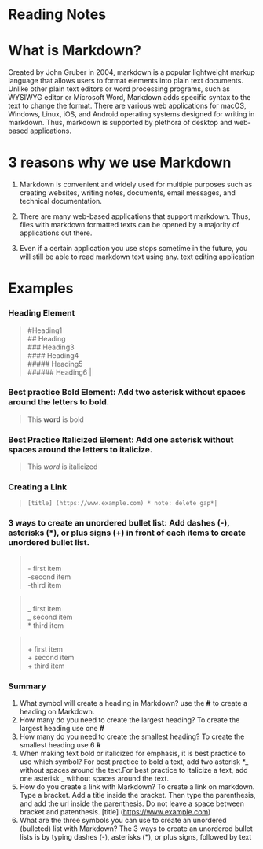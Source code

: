# Reading Notes


# What is Markdown?

Created by John Gruber in 2004, markdown is a popular lightweight markup language that allows users to format elements into plain text documents. Unlike other plain text editors or word processing programs, such as WYSIWYG editor or Microsoft Word, Markdown adds specific syntax to the text to change the format. There are various web applications for macOS, Windows, Linux, iOS, and Android operating systems designed for writing in markdown. Thus, markdown is supported by plethora of desktop and web-based applications.

# 3 reasons why we use Markdown

1. Markdown is convenient and widely used for multiple purposes such as creating websites, writing notes, documents, email messages, and technical documentation.

2. There are many web-based applications that support markdown. Thus, files with markdown formatted texts can be opened by a majority of applications out there.

3. Even if a certain application you use stops sometime in the future, you will still be able to read markdown text using any. text editing application

# Examples

### Heading Element

> #Heading1 <br> ## Heading <br> ### Heading3 <br> #### Heading4 <br> ##### Heading5 <br> ###### Heading6 |

### Best practice Bold Element: Add two asterisk without spaces around the letters to bold.

> This **word** is bold

### Best Practice Italicized Element: Add one asterisk without spaces around the letters to italicize.

> This _word_ is italicized

### Creating a Link

>     [title] (https://www.example.com) * note: delete gap*|

### 3 ways to create an unordered bullet list: Add dashes (-), asterisks (\*), or plus signs (+) in front of each items to create unordered bullet list.

> <br> - first item <br> -second item <br> -third item

> <br> _ first item <br> _ second item <br> \* third item

> <br> + first item <br> + second item <br> + third item

### Summary

1. What symbol will create a heading in Markdown? use the **#** to create a heading on Markdown.
2. How many do you need to create the largest heading? To create the largest heading use one **#**
3. How many do you need to create the smallest heading? To create the smallest heading use 6 **#**
4. When making text bold or italicized for emphasis, it is best practice to use which symbol? For best practice to bold a text, add two asterisk \*_ without spaces around the text.For best practice to italicize a text, add one asterisk _ without spaces around the text.
5. How do you create a link with Markdown? To create a link on markdown. Type a bracket. Add a title inside the bracket. Then type the parenthesis, and add the url inside the parenthesis. Do not leave a space between bracket and patenthesis. [title] (https://www.example.com)
6. What are the three symbols you can use to create an unordered (bulleted) list with Markdown? The 3 ways to create an unordered bullet lists is by typing dashes (-), asterisks (\*), or plus signs, followed by text

